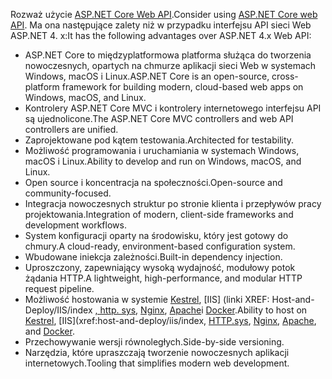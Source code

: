 <span data-ttu-id="e2824-101">Rozważ użycie [ASP.NET Core Web API](/aspnet/core/web-api).</span><span class="sxs-lookup"><span data-stu-id="e2824-101">Consider using [ASP.NET Core web API](/aspnet/core/web-api).</span></span> <span data-ttu-id="e2824-102">Ma ona następujące zalety niż w przypadku interfejsu API sieci Web ASP.NET 4. x:</span><span class="sxs-lookup"><span data-stu-id="e2824-102">It has the following advantages over ASP.NET 4.x Web API:</span></span>

* <span data-ttu-id="e2824-103">ASP.NET Core to międzyplatformowa platforma służąca do tworzenia nowoczesnych, opartych na chmurze aplikacji sieci Web w systemach Windows, macOS i Linux.</span><span class="sxs-lookup"><span data-stu-id="e2824-103">ASP.NET Core is an open-source, cross-platform framework for building modern, cloud-based web apps on Windows, macOS, and Linux.</span></span>
* <span data-ttu-id="e2824-104">Kontrolery ASP.NET Core MVC i kontrolery internetowego interfejsu API są ujednolicone.</span><span class="sxs-lookup"><span data-stu-id="e2824-104">The ASP.NET Core MVC controllers and web API controllers are unified.</span></span>
* <span data-ttu-id="e2824-105">Zaprojektowane pod kątem testowania.</span><span class="sxs-lookup"><span data-stu-id="e2824-105">Architected for testability.</span></span>
* <span data-ttu-id="e2824-106">Możliwość programowania i uruchamiania w systemach Windows, macOS i Linux.</span><span class="sxs-lookup"><span data-stu-id="e2824-106">Ability to develop and run on Windows, macOS, and Linux.</span></span>
* <span data-ttu-id="e2824-107">Open source i koncentracja na społeczności.</span><span class="sxs-lookup"><span data-stu-id="e2824-107">Open-source and community-focused.</span></span>
* <span data-ttu-id="e2824-108">Integracja nowoczesnych struktur po stronie klienta i przepływów pracy projektowania.</span><span class="sxs-lookup"><span data-stu-id="e2824-108">Integration of modern, client-side frameworks and development workflows.</span></span>
* <span data-ttu-id="e2824-109">System konfiguracji oparty na środowisku, który jest gotowy do chmury.</span><span class="sxs-lookup"><span data-stu-id="e2824-109">A cloud-ready, environment-based configuration system.</span></span>
* <span data-ttu-id="e2824-110">Wbudowane iniekcja zależności.</span><span class="sxs-lookup"><span data-stu-id="e2824-110">Built-in dependency injection.</span></span>
* <span data-ttu-id="e2824-111">Uproszczony, zapewniający wysoką wydajność, modułowy potok żądania HTTP.</span><span class="sxs-lookup"><span data-stu-id="e2824-111">A lightweight, high-performance, and modular HTTP request pipeline.</span></span>
* <span data-ttu-id="e2824-112">Możliwość hostowania w systemie [Kestrel](/aspnet/core/fundamentals/servers/kestrel), [IIS] (linki XREF: Host-and-Deploy/IIS/index [, http. sys](xref:fundamentals/servers/httpsys), [Nginx](xref:host-and-deploy/linux-nginx), [Apache](xref:host-and-deploy/linux-apache)i [Docker](xref:host-and-deploy/docker/index).</span><span class="sxs-lookup"><span data-stu-id="e2824-112">Ability to host on [Kestrel](/aspnet/core/fundamentals/servers/kestrel), [IIS](xref:host-and-deploy/iis/index, [HTTP.sys](xref:fundamentals/servers/httpsys), [Nginx](xref:host-and-deploy/linux-nginx), [Apache](xref:host-and-deploy/linux-apache), and [Docker](xref:host-and-deploy/docker/index).</span></span>
* <span data-ttu-id="e2824-113">Przechowywanie wersji równoległych.</span><span class="sxs-lookup"><span data-stu-id="e2824-113">Side-by-side versioning.</span></span>
* <span data-ttu-id="e2824-114">Narzędzia, które upraszczają tworzenie nowoczesnych aplikacji internetowych.</span><span class="sxs-lookup"><span data-stu-id="e2824-114">Tooling that simplifies modern web development.</span></span>
